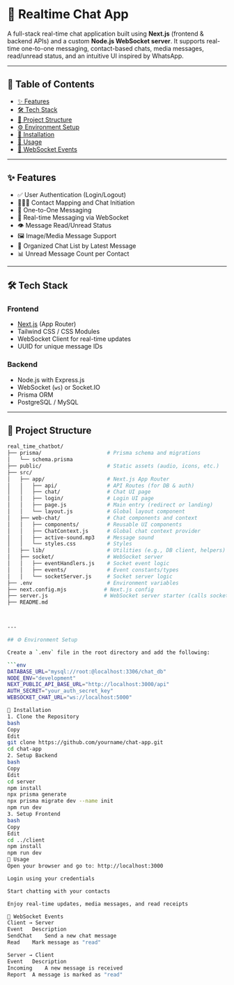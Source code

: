 # 💬 Realtime Chat App

A full-stack real-time chat application built using **Next.js** (frontend & backend APIs) and a custom **Node.js WebSocket server**. It supports real-time one-to-one messaging, contact-based chats, media messages, read/unread status, and an intuitive UI inspired by WhatsApp.

---

## 📌 Table of Contents

- [✨ Features](#-features)  
- [🛠 Tech Stack](#-tech-stack)  
- [📁 Project Structure](#-project-structure)  
- [⚙️ Environment Setup](#️-environment-setup)  
- [🧰 Installation](#-installation)  
- [🚀 Usage](#-usage)  
- [🔄 WebSocket Events](#-websocket-events)

---

## ✨ Features

- ✅ User Authentication (Login/Logout)  
- 🧑‍🤝‍🧑 Contact Mapping and Chat Initiation  
- 💬 One-to-One Messaging  
- 🔔 Real-time Messaging via WebSocket  
- 👁️ Message Read/Unread Status  
- 🖼️ Image/Media Message Support  
- 📁 Organized Chat List by Latest Message  
- 📊 Unread Message Count per Contact  

---

## 🛠 Tech Stack

### Frontend

- [Next.js](https://nextjs.org/) (App Router)
- Tailwind CSS / CSS Modules
- WebSocket Client for real-time updates
- UUID for unique message IDs

### Backend

- Node.js with Express.js
- WebSocket (`ws`) or Socket.IO
- Prisma ORM
- PostgreSQL / MySQL

---

## 📁 Project Structure

```bash
real_time_chatbot/
├── prisma/                     # Prisma schema and migrations
│   └── schema.prisma
├── public/                     # Static assets (audio, icons, etc.)
├── src/
│   ├── app/                    # Next.js App Router
│   │   ├── api/                # API Routes (for DB & auth)
│   │   ├── chat/               # Chat UI page
│   │   ├── login/              # Login UI page
│   │   ├── page.js             # Main entry (redirect or landing)
│   │   └── layout.js           # Global layout component
│   ├── web-chat/               # Chat components and context
│   │   ├── components/         # Reusable UI components
│   │   ├── ChatContext.js      # Global chat context provider
│   │   ├── active-sound.mp3    # Message sound
│   │   └── styles.css          # Styles
│   ├── lib/                    # Utilities (e.g., DB client, helpers)
│   ├── socket/                 # WebSocket server
│   │   ├── eventHandlers.js    # Socket event logic
│   │   ├── events/             # Event constants/types
│   │   └── socketServer.js     # Socket server logic
├── .env                        # Environment variables
├── next.config.mjs            # Next.js config
├── server.js                  # WebSocket server starter (calls socketServer.js)
├── README.md



---

## ⚙️ Environment Setup

Create a `.env` file in the root directory and add the following:

```env
DATABASE_URL="mysql://root:@localhost:3306/chat_db"
NODE_ENV="development"
NEXT_PUBLIC_API_BASE_URL="http://localhost:3000/api"
AUTH_SECRET="your_auth_secret_key"
WEBSOCKET_CHAT_URL="ws://localhost:5000"

🧰 Installation
1. Clone the Repository
bash
Copy
Edit
git clone https://github.com/yourname/chat-app.git
cd chat-app
2. Setup Backend
bash
Copy
Edit
cd server
npm install
npx prisma generate
npx prisma migrate dev --name init
npm run dev
3. Setup Frontend
bash
Copy
Edit
cd ../client
npm install
npm run dev
🚀 Usage
Open your browser and go to: http://localhost:3000

Login using your credentials

Start chatting with your contacts

Enjoy real-time updates, media messages, and read receipts

🔄 WebSocket Events
Client → Server
Event	Description
SendChat	Send a new chat message
Read	Mark message as "read"

Server → Client
Event	Description
Incoming	A new message is received
Report	A message is marked as "read"

